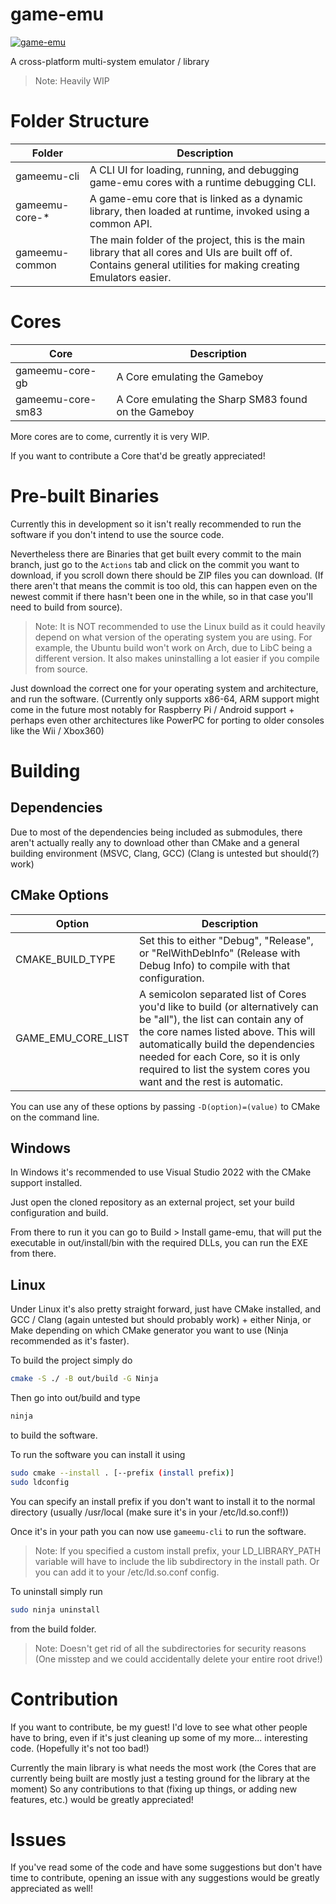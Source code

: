 # game-emu

[![game-emu](https://github.com/Dudejoe870/game-emu/actions/workflows/game-emu.yml/badge.svg)](https://github.com/Dudejoe870/game-emu/actions/workflows/game-emu.yml)

A cross-platform multi-system emulator / library
> Note: Heavily WIP

# Folder Structure

| Folder              | Description                                                                                                                                                        |
|---------------------|--------------------------------------------------------------------------------------------------------------------------------------------------------------------|
| gameemu-cli        | A CLI UI for loading, running, and debugging game-emu cores with a runtime debugging CLI.                                                                          |
| gameemu-core-*      | A game-emu core that is linked as a dynamic library, then loaded at runtime, invoked using a common API.                                                           |
| gameemu-common     | The main folder of the project, this is the main library that all cores and UIs are built off of. Contains general utilities for making creating Emulators easier. |

# Cores

| Core               | Description                                                                         |
|--------------------|-------------------------------------------------------------------------------------|
| gameemu-core-gb    | A Core emulating the Gameboy                                                        |
| gameemu-core-sm83  | A Core emulating the Sharp SM83 found on the Gameboy                                |

More cores are to come, currently it is very WIP.

If you want to contribute a Core that'd be greatly appreciated!

# Pre-built Binaries

Currently this in development so it isn't really recommended to run the 
software if you don't intend to use the source code.

Nevertheless there are Binaries that get built every commit to the main branch,
just go to the ``Actions`` tab and click on the commit you want to download,
if you scroll down there should be ZIP files you can download.
(If there aren't that means the commit is too old, 
this can happen even on the newest commit if there hasn't been 
one in the while, so in that case you'll need to build from source).

> Note: It is NOT recommended to use the Linux build as it could heavily 
depend on what version of the operating system you are using. For example, 
the Ubuntu build won't work on Arch, due to LibC being a different version.
It also makes uninstalling a lot easier if you compile from source.

Just download the correct one for your operating system and architecture, 
and run the software. (Currently only supports x86-64, 
ARM support might come in the future most notably for Raspberry Pi / Android support
\+ perhaps even other architectures like PowerPC for porting 
to older consoles like the Wii / Xbox360)

# Building

## Dependencies

Due to most of the dependencies being included as submodules, 
there aren't actually really any to download 
other than CMake and a general building environment 
(MSVC, Clang, GCC) (Clang is untested but should(?) work)

## CMake Options

| Option             | Description                                                                                                                                                                                                                                                                                                |
|--------------------|------------------------------------------------------------------------------------------------------------------------------------------------------------------------------------------------------------------------------------------------------------------------------------------------------------|
| CMAKE_BUILD_TYPE   | Set this to either "Debug", "Release", or "RelWithDebInfo" (Release with Debug Info) to compile with that configuration.                                                                                                                                                                                   |
| GAME_EMU_CORE_LIST | A semicolon separated list of Cores you'd like to build (or alternatively can be "all"), the list can contain any of the core names listed above. This will automatically build the dependencies needed for each Core, so it is only required to list the system cores you want and the rest is automatic. |

You can use any of these options by passing ```-D(option)=(value)``` to CMake on the command line.

## Windows

In Windows it's recommended to use Visual Studio 2022 with the CMake support installed.

Just open the cloned repository as an external project, 
set your build configuration and build.

From there to run it you can go to 
Build > Install game-emu, that will put the executable in 
out/install/bin with the required DLLs, you can run the EXE from there.

## Linux

Under Linux it's also pretty straight forward, just have CMake installed, 
and GCC / Clang (again untested but should probably work) + either Ninja, 
or Make depending on which CMake generator you want to use (Ninja recommended as it's faster).

To build the project simply do
```bash
cmake -S ./ -B out/build -G Ninja
```
Then go into out/build and type
```bash
ninja
```
to build the software.

To run the software you can install it using
```bash
sudo cmake --install . [--prefix (install prefix)]
sudo ldconfig
```

You can specify an install prefix if you don't want to install it to the normal directory (usually /usr/local (make sure it's in your /etc/ld.so.conf!))

Once it's in your path you can now use ```gameemu-cli``` to run the software.
> Note: If you specified a custom install prefix, 
your LD_LIBRARY_PATH variable will have to 
include the lib subdirectory in the install path. 
Or you can add it to your /etc/ld.so.conf config.

To uninstall simply run
```bash
sudo ninja uninstall
```
from the build folder.
> Note: Doesn't get rid of all the subdirectories for security reasons 
(One misstep and we could accidentally delete your entire root drive!)

# Contribution

If you want to contribute, be my guest! I'd love to see what other people have to bring, 
even if it's just cleaning up some of my more... interesting code. 
(Hopefully it's not too bad!)

Currently the main library is what needs the most work
(the Cores that are currently being built are mostly 
just a testing ground for the library at the moment)
So any contributions to that (fixing up things, or 
adding new features, etc.) would be greatly appreciated!

# Issues

If you've read some of the code and have some suggestions but don't have time to 
contribute, opening an issue with any suggestions would be greatly appreciated as well!
